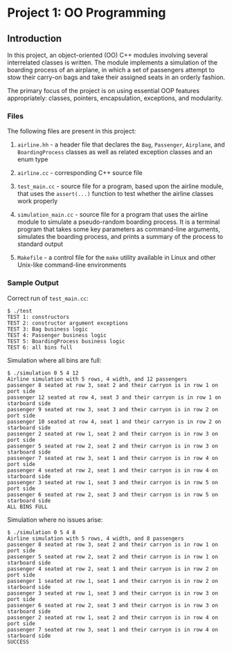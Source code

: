 # Project 1: OO Programming

## Introduction
In this project, an object-oriented (OO) C++ modules involving several
interrelated classes is written. The module implements a simulation of
the boarding process of an airplane, in which a set of passengers attempt
to stow their carry-on bags and take their assigned seats in an orderly
fashion.

The primary focus of the project is on using essential OOP features
appropriately: classes, pointers, encapsulation, exceptions, and modularity.

### Files
The following files are present in this project:

1. `airline.hh` - a header file that declares the `Bag`, `Passenger`,
  `Airplane`, and `BoardingProcess` classes as well as related exception
  classes and an enum type

2. `airline.cc` - corresponding C++ source file

3. `test_main.cc` - source file for a program, based upon the airline module,
  that uses the `assert(...)` function to test whether the airline classes
  work properly

4. `simulation_main.cc` - source file for a program that uses the airline
  module to simulate a pseudo-random boarding process. It is a terminal
  program that takes some key parameters as command-line arguments,
  simulates the boarding process, and prints a summary of the process to
  standard output

5. `Makefile` - a control file for the `make` utility available in Linux
  and other Unix-like command-line environments

### Sample Output
Correct run of `test_main.cc`:
```
$ ./test
TEST 1: constructors
TEST 2: constructor argument exceptions
TEST 3: Bag business logic
TEST 4: Passenger business logic
TEST 5: BoardingProcess business logic
TEST 6: all bins full
```

Simulation where all bins are full:
```
$ ./simulation 0 5 4 12
Airline simulation with 5 rows, 4 width, and 12 passengers
passenger 8 seated at row 3, seat 2 and their carryon is in row 1 on port side
passenger 12 seated at row 4, seat 3 and their carryon is in row 1 on starboard side
passenger 9 seated at row 3, seat 3 and their carryon is in row 2 on port side
passenger 10 seated at row 4, seat 1 and their carryon is in row 2 on starboard side
passenger 2 seated at row 1, seat 2 and their carryon is in row 3 on port side
passenger 5 seated at row 2, seat 2 and their carryon is in row 3 on starboard side
passenger 7 seated at row 3, seat 1 and their carryon is in row 4 on port side
passenger 4 seated at row 2, seat 1 and their carryon is in row 4 on starboard side
passenger 3 seated at row 1, seat 3 and their carryon is in row 5 on port side
passenger 6 seated at row 2, seat 3 and their carryon is in row 5 on starboard side
ALL BINS FULL
```

Simulation where no issues arise:
```
$ ./simulation 0 5 4 8
Airline simulation with 5 rows, 4 width, and 8 passengers
passenger 8 seated at row 3, seat 2 and their carryon is in row 1 on port side
passenger 5 seated at row 2, seat 2 and their carryon is in row 1 on starboard side
passenger 4 seated at row 2, seat 1 and their carryon is in row 2 on port side
passenger 1 seated at row 1, seat 1 and their carryon is in row 2 on starboard side
passenger 3 seated at row 1, seat 3 and their carryon is in row 3 on port side
passenger 6 seated at row 2, seat 3 and their carryon is in row 3 on starboard side
passenger 2 seated at row 1, seat 2 and their carryon is in row 4 on port side
passenger 7 seated at row 3, seat 1 and their carryon is in row 4 on starboard side
SUCCESS
```
